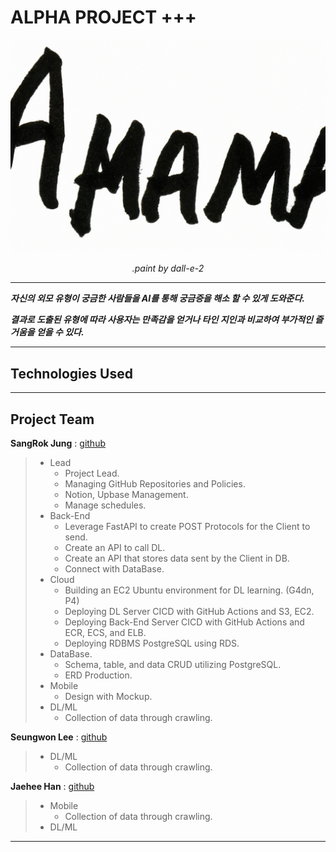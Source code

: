 
# ALPHA PROJECT +++
<p align="center">
  <img src="test_img/alpha.png"></a>
</p>
<p align="center">
    <em>.paint by dall-e-2</em>
</p>

---

***자신의 외모 유형이 궁금한 사람들을 AI를 통해 궁금증을 해소 할 수 있게 도와준다.*** 


***결과로 도출된 유형에 따라 사용자는 만족감을 얻거나 타인 지인과 비교하여 부가적인 즐거움을 얻을 수 있다.***


---
## Technologies Used



---

## Project Team



**SangRok Jung** : <a href="https://github.com/sangrokjung" target="_blank">github</a>
> * Lead
>   * Project Lead.
>   * Managing GitHub Repositories and Policies.
>   * Notion, Upbase Management.
>   * Manage schedules.
> * Back-End
>   * Leverage FastAPI to create POST Protocols for the Client to send.
>   * Create an API to call DL.
>   * Create an API that stores data sent by the Client in DB.
>   * Connect with DataBase.
> * Cloud
>   * Building an EC2 Ubuntu environment for DL learning. (G4dn, P4)
>   * Deploying DL Server CICD with GitHub Actions and S3, EC2.
>   * Deploying Back-End Server CICD with GitHub Actions and ECR, ECS, and ELB.
>   * Deploying RDBMS PostgreSQL using RDS.
> * DataBase.
>   *  Schema, table, and data CRUD utilizing PostgreSQL.
>   *  ERD Production.
> * Mobile
>   * Design with Mockup.
> * DL/ML
>   * Collection of data through crawling.




**Seungwon Lee** : <a href="https://github.com/diet-teacher" target="_blank">github</a>
> * DL/ML
>   * Collection of data through crawling.

**Jaehee Han** : <a href="https://github.com/82Hardy-J" target="_blank">github</a>
> * Mobile
>   * Collection of data through crawling.
> * DL/ML

---

[//]: # (FastAPI is a modern, fast &#40;high-performance&#41;, web framework for building APIs with Python 3.7+ based on standard Python type hints.)

[//]: # ()
[//]: # ()
[//]: # (The key features are:)

[//]: # ()
[//]: # ()
[//]: # (* **Fast**: Very high performance, on par with **NodeJS** and **Go** &#40;thanks to Starlette and Pydantic&#41;. [One of the fastest Python frameworks available]&#40;#performance&#41;.)

[//]: # ()
[//]: # (* **Fast to code**: Increase the speed to develop features by about 200% to 300%. *)

[//]: # ()
[//]: # (* **Fewer bugs**: Reduce about 40% of human &#40;developer&#41; induced errors. *)

[//]: # ()
[//]: # (* **Intuitive**: Great editor support. <abbr title="also known as auto-complete, autocompletion, IntelliSense">Completion</abbr> everywhere. Less time debugging.)

[//]: # ()
[//]: # (* **Easy**: Designed to be easy to use and learn. Less time reading docs.)

[//]: # ()
[//]: # (* **Short**: Minimize code duplication. Multiple features from each parameter declaration. Fewer bugs.)

[//]: # ()
[//]: # (* **Robust**: Get production-ready code. With automatic interactive documentation.)

[//]: # ()
[//]: # (* **Standards-based**: Based on &#40;and fully compatible with&#41; the open standards for APIs: <a href="https://github.com/OAI/OpenAPI-Specification" class="external-link" target="_blank">OpenAPI</a> &#40;previously known as Swagger&#41; and <a href="https://json-schema.org/" class="external-link" target="_blank">JSON Schema</a>.)

[//]: # ()
[//]: # ()
[//]: # (<small>* estimation based on tests on an internal development team, building production applications.</small>)

[//]: # ()
[//]: # ()
[//]: # (## Sponsors)

[//]: # ()
[//]: # ()
[//]: # (<!-- sponsors -->)

[//]: # ()
[//]: # ()
[//]: # (<a href="https://bit.ly/3dmXC5S" target="_blank" title="The data structure for unstructured multimodal data"><img src="https://fastapi.tiangolo.com/img/sponsors/docarray.svg"></a>)

[//]: # ()
[//]: # (<a href="https://bit.ly/3JJ7y5C" target="_blank" title="Build cross-modal and multimodal applications on the cloud"><img src="https://fastapi.tiangolo.com/img/sponsors/jina2.svg"></a>)

[//]: # ()
[//]: # (<a href="https://cryptapi.io/" target="_blank" title="CryptAPI: Your easy to use, secure and privacy oriented payment gateway."><img src="https://fastapi.tiangolo.com/img/sponsors/cryptapi.svg"></a>)

[//]: # ()
[//]: # (<a href="https://www.deta.sh/?ref=fastapi" target="_blank" title="The launchpad for all your &#40;team's&#41; ideas"><img src="https://fastapi.tiangolo.com/img/sponsors/deta.svg"></a>)

[//]: # ()
[//]: # (<a href="https://www.investsuite.com/jobs" target="_blank" title="Wealthtech jobs with FastAPI"><img src="https://fastapi.tiangolo.com/img/sponsors/investsuite.svg"></a>)

[//]: # ()
[//]: # (<a href="https://training.talkpython.fm/fastapi-courses" target="_blank" title="FastAPI video courses on demand from people you trust"><img src="https://fastapi.tiangolo.com/img/sponsors/talkpython.png"></a>)

[//]: # ()
[//]: # (<a href="https://testdriven.io/courses/tdd-fastapi/" target="_blank" title="Learn to build high-quality web apps with best practices"><img src="https://fastapi.tiangolo.com/img/sponsors/testdriven.svg"></a>)

[//]: # ()
[//]: # (<a href="https://github.com/deepset-ai/haystack/" target="_blank" title="Build powerful search from composable, open source building blocks"><img src="https://fastapi.tiangolo.com/img/sponsors/haystack-fastapi.svg"></a>)

[//]: # ()
[//]: # (<a href="https://www.udemy.com/course/fastapi-rest/" target="_blank" title="Learn FastAPI by building a complete project. Extend your knowledge on advanced web development-AWS, Payments, Emails."><img src="https://fastapi.tiangolo.com/img/sponsors/ines-course.jpg"></a>)

[//]: # ()
[//]: # (<a href="https://careers.powens.com/" target="_blank" title="Powens is hiring!"><img src="https://fastapi.tiangolo.com/img/sponsors/powens.png"></a>)

[//]: # ()
[//]: # (<a href="https://www.svix.com/" target="_blank" title="Svix - Webhooks as a service"><img src="https://fastapi.tiangolo.com/img/sponsors/svix.svg"></a>)

[//]: # ()
[//]: # ()
[//]: # (<!-- /sponsors -->)

[//]: # ()
[//]: # ()
[//]: # (<a href="https://fastapi.tiangolo.com/fastapi-people/#sponsors" class="external-link" target="_blank">Other sponsors</a>)

[//]: # ()
[//]: # ()
[//]: # (## Opinions)

[//]: # ()
[//]: # ()
[//]: # ("_[...] I'm using **FastAPI** a ton these days. [...] I'm actually planning to use it for all of my team's **ML services at Microsoft**. Some of them are getting integrated into the core **Windows** product and some **Office** products._")

[//]: # ()
[//]: # ()
[//]: # (<div style="text-align: right; margin-right: 10%;">Kabir Khan - <strong>Microsoft</strong> <a href="https://github.com/tiangolo/fastapi/pull/26" target="_blank"><small>&#40;ref&#41;</small></a></div>)

[//]: # ()
[//]: # ()
[//]: # (---)

[//]: # ()
[//]: # ()
[//]: # ("_We adopted the **FastAPI** library to spawn a **REST** server that can be queried to obtain **predictions**. [for Ludwig]_")

[//]: # ()
[//]: # ()
[//]: # (<div style="text-align: right; margin-right: 10%;">Piero Molino, Yaroslav Dudin, and Sai Sumanth Miryala - <strong>Uber</strong> <a href="https://eng.uber.com/ludwig-v0-2/" target="_blank"><small>&#40;ref&#41;</small></a></div>)

[//]: # ()
[//]: # ()
[//]: # (---)

[//]: # ()
[//]: # ()
[//]: # ("_**Netflix** is pleased to announce the open-source release of our **crisis management** orchestration framework: **Dispatch**! [built with **FastAPI**]_")

[//]: # ()
[//]: # ()
[//]: # (<div style="text-align: right; margin-right: 10%;">Kevin Glisson, Marc Vilanova, Forest Monsen - <strong>Netflix</strong> <a href="https://netflixtechblog.com/introducing-dispatch-da4b8a2a8072" target="_blank"><small>&#40;ref&#41;</small></a></div>)

[//]: # ()
[//]: # ()
[//]: # (---)

[//]: # ()
[//]: # ()
[//]: # ("_I’m over the moon excited about **FastAPI**. It’s so fun!_")

[//]: # ()
[//]: # ()
[//]: # (<div style="text-align: right; margin-right: 10%;">Brian Okken - <strong><a href="https://pythonbytes.fm/episodes/show/123/time-to-right-the-py-wrongs?time_in_sec=855" target="_blank">Python Bytes</a> podcast host</strong> <a href="https://twitter.com/brianokken/status/1112220079972728832" target="_blank"><small>&#40;ref&#41;</small></a></div>)

[//]: # ()
[//]: # ()
[//]: # (---)

[//]: # ()
[//]: # ()
[//]: # ("_Honestly, what you've built looks super solid and polished. In many ways, it's what I wanted **Hug** to be - it's really inspiring to see someone build that._")

[//]: # ()
[//]: # ()
[//]: # (<div style="text-align: right; margin-right: 10%;">Timothy Crosley - <strong><a href="https://www.hug.rest/" target="_blank">Hug</a> creator</strong> <a href="https://news.ycombinator.com/item?id=19455465" target="_blank"><small>&#40;ref&#41;</small></a></div>)

[//]: # ()
[//]: # ()
[//]: # (---)

[//]: # ()
[//]: # ()
[//]: # ("_If you're looking to learn one **modern framework** for building REST APIs, check out **FastAPI** [...] It's fast, easy to use and easy to learn [...]_")

[//]: # ()
[//]: # ()
[//]: # ("_We've switched over to **FastAPI** for our **APIs** [...] I think you'll like it [...]_")

[//]: # ()
[//]: # ()
[//]: # (<div style="text-align: right; margin-right: 10%;">Ines Montani - Matthew Honnibal - <strong><a href="https://explosion.ai" target="_blank">Explosion AI</a> founders - <a href="https://spacy.io" target="_blank">spaCy</a> creators</strong> <a href="https://twitter.com/_inesmontani/status/1144173225322143744" target="_blank"><small>&#40;ref&#41;</small></a> - <a href="https://twitter.com/honnibal/status/1144031421859655680" target="_blank"><small>&#40;ref&#41;</small></a></div>)

[//]: # ()
[//]: # ()
[//]: # (---)

[//]: # ()
[//]: # ()
[//]: # ("_If anyone is looking to build a production Python API, I would highly recommend **FastAPI**. It is **beautifully designed**, **simple to use** and **highly scalable**, it has become a **key component** in our API first development strategy and is driving many automations and services such as our Virtual TAC Engineer._")

[//]: # ()
[//]: # ()
[//]: # (<div style="text-align: right; margin-right: 10%;">Deon Pillsbury - <strong>Cisco</strong> <a href="https://www.linkedin.com/posts/deonpillsbury_cisco-cx-python-activity-6963242628536487936-trAp/" target="_blank"><small>&#40;ref&#41;</small></a></div>)

[//]: # ()
[//]: # ()
[//]: # (---)

[//]: # ()
[//]: # ()
[//]: # (## **Typer**, the FastAPI of CLIs)

[//]: # ()
[//]: # ()
[//]: # (<a href="https://typer.tiangolo.com" target="_blank"><img src="https://typer.tiangolo.com/img/logo-margin/logo-margin-vector.svg" style="width: 20%;"></a>)

[//]: # ()
[//]: # ()
[//]: # (If you are building a <abbr title="Command Line Interface">CLI</abbr> app to be used in the terminal instead of a web API, check out <a href="https://typer.tiangolo.com/" class="external-link" target="_blank">**Typer**</a>.)

[//]: # ()
[//]: # ()
[//]: # (**Typer** is FastAPI's little sibling. And it's intended to be the **FastAPI of CLIs**. ⌨️ 🚀)

[//]: # ()
[//]: # ()
[//]: # (## Requirements)

[//]: # ()
[//]: # ()
[//]: # (Python 3.7+)

[//]: # ()
[//]: # ()
[//]: # (FastAPI stands on the shoulders of giants:)

[//]: # ()
[//]: # ()
[//]: # (* <a href="https://www.starlette.io/" class="external-link" target="_blank">Starlette</a> for the web parts.)

[//]: # ()
[//]: # (* <a href="https://pydantic-docs.helpmanual.io/" class="external-link" target="_blank">Pydantic</a> for the data parts.)

[//]: # ()
[//]: # ()
[//]: # (## Installation)

[//]: # ()
[//]: # ()
[//]: # (<div class="termy">)

[//]: # ()
[//]: # ()
[//]: # (```console)

[//]: # ()
[//]: # ($ pip install fastapi)

[//]: # ()
[//]: # ()
[//]: # (---> 100%)

[//]: # ()
[//]: # (```)

[//]: # ()
[//]: # ()
[//]: # (</div>)

[//]: # ()
[//]: # ()
[//]: # (You will also need an ASGI server, for production such as <a href="https://www.uvicorn.org" class="external-link" target="_blank">Uvicorn</a> or <a href="https://github.com/pgjones/hypercorn" class="external-link" target="_blank">Hypercorn</a>.)

[//]: # ()
[//]: # ()
[//]: # (<div class="termy">)

[//]: # ()
[//]: # ()
[//]: # (```console)

[//]: # ()
[//]: # ($ pip install "uvicorn[standard]")

[//]: # ()
[//]: # ()
[//]: # (---> 100%)

[//]: # ()
[//]: # (```)

[//]: # ()
[//]: # ()
[//]: # (</div>)

[//]: # ()
[//]: # ()
[//]: # (## Example)

[//]: # ()
[//]: # ()
[//]: # (### Create it)

[//]: # ()
[//]: # ()
[//]: # (* Create a file `main.py` with:)

[//]: # ()
[//]: # ()
[//]: # (```Python)

[//]: # ()
[//]: # (from typing import Union)

[//]: # ()
[//]: # ()
[//]: # (from fastapi import FastAPI)

[//]: # ()
[//]: # ()
[//]: # (app = FastAPI&#40;&#41;)

[//]: # ()
[//]: # ()
[//]: # ()
[//]: # (@app.get&#40;"/"&#41;)

[//]: # ()
[//]: # (def read_root&#40;&#41;:)

[//]: # ()
[//]: # (    return {"Hello": "World"})

[//]: # ()
[//]: # ()
[//]: # ()
[//]: # (@app.get&#40;"/items/{item_id}"&#41;)

[//]: # ()
[//]: # (def read_item&#40;item_id: int, q: Union[str, None] = None&#41;:)

[//]: # ()
[//]: # (    return {"item_id": item_id, "q": q})

[//]: # ()
[//]: # (```)

[//]: # ()
[//]: # ()
[//]: # (<details markdown="1">)

[//]: # ()
[//]: # (<summary>Or use <code>async def</code>...</summary>)

[//]: # ()
[//]: # ()
[//]: # (If your code uses `async` / `await`, use `async def`:)

[//]: # ()
[//]: # ()
[//]: # (```Python hl_lines="9  14")

[//]: # ()
[//]: # (from typing import Union)

[//]: # ()
[//]: # ()
[//]: # (from fastapi import FastAPI)

[//]: # ()
[//]: # ()
[//]: # (app = FastAPI&#40;&#41;)

[//]: # ()
[//]: # ()
[//]: # ()
[//]: # (@app.get&#40;"/"&#41;)

[//]: # ()
[//]: # (async def read_root&#40;&#41;:)

[//]: # ()
[//]: # (    return {"Hello": "World"})

[//]: # ()
[//]: # ()
[//]: # ()
[//]: # (@app.get&#40;"/items/{item_id}"&#41;)

[//]: # ()
[//]: # (async def read_item&#40;item_id: int, q: Union[str, None] = None&#41;:)

[//]: # ()
[//]: # (    return {"item_id": item_id, "q": q})

[//]: # ()
[//]: # (```)

[//]: # ()
[//]: # ()
[//]: # (**Note**:)

[//]: # ()
[//]: # ()
[//]: # (If you don't know, check the _"In a hurry?"_ section about <a href="https://fastapi.tiangolo.com/async/#in-a-hurry" target="_blank">`async` and `await` in the docs</a>.)

[//]: # ()
[//]: # ()
[//]: # (</details>)

[//]: # ()
[//]: # ()
[//]: # (### Run it)

[//]: # ()
[//]: # ()
[//]: # (Run the server with:)

[//]: # ()
[//]: # ()
[//]: # (<div class="termy">)

[//]: # ()
[//]: # ()
[//]: # (```console)

[//]: # ()
[//]: # ($ uvicorn main:app --reload)

[//]: # ()
[//]: # ()
[//]: # (INFO:     Uvicorn running on http://127.0.0.1:8000 &#40;Press CTRL+C to quit&#41;)

[//]: # ()
[//]: # (INFO:     Started reloader process [28720])

[//]: # ()
[//]: # (INFO:     Started server process [28722])

[//]: # ()
[//]: # (INFO:     Waiting for application startup.)

[//]: # ()
[//]: # (INFO:     Application startup complete.)

[//]: # ()
[//]: # (```)

[//]: # ()
[//]: # ()
[//]: # (</div>)

[//]: # ()
[//]: # ()
[//]: # (<details markdown="1">)

[//]: # ()
[//]: # (<summary>About the command <code>uvicorn main:app --reload</code>...</summary>)

[//]: # ()
[//]: # ()
[//]: # (The command `uvicorn main:app` refers to:)

[//]: # ()
[//]: # ()
[//]: # (* `main`: the file `main.py` &#40;the Python "module"&#41;.)

[//]: # ()
[//]: # (* `app`: the object created inside of `main.py` with the line `app = FastAPI&#40;&#41;`.)

[//]: # ()
[//]: # (* `--reload`: make the server restart after code changes. Only do this for development.)

[//]: # ()
[//]: # ()
[//]: # (</details>)

[//]: # ()
[//]: # ()
[//]: # (### Check it)

[//]: # ()
[//]: # ()
[//]: # (Open your browser at <a href="http://127.0.0.1:8000/items/5?q=somequery" class="external-link" target="_blank">http://127.0.0.1:8000/items/5?q=somequery</a>.)

[//]: # ()
[//]: # ()
[//]: # (You will see the JSON response as:)

[//]: # ()
[//]: # ()
[//]: # (```JSON)

[//]: # ()
[//]: # ({"item_id": 5, "q": "somequery"})

[//]: # ()
[//]: # (```)

[//]: # ()
[//]: # ()
[//]: # (You already created an API that:)

[//]: # ()
[//]: # ()
[//]: # (* Receives HTTP requests in the _paths_ `/` and `/items/{item_id}`.)

[//]: # ()
[//]: # (* Both _paths_ take `GET` <em>operations</em> &#40;also known as HTTP _methods_&#41;.)

[//]: # ()
[//]: # (* The _path_ `/items/{item_id}` has a _path parameter_ `item_id` that should be an `int`.)

[//]: # ()
[//]: # (* The _path_ `/items/{item_id}` has an optional `str` _query parameter_ `q`.)

[//]: # ()
[//]: # ()
[//]: # (### Interactive API docs)

[//]: # ()
[//]: # ()
[//]: # (Now go to <a href="http://127.0.0.1:8000/docs" class="external-link" target="_blank">http://127.0.0.1:8000/docs</a>.)

[//]: # ()
[//]: # ()
[//]: # (You will see the automatic interactive API documentation &#40;provided by <a href="https://github.com/swagger-api/swagger-ui" class="external-link" target="_blank">Swagger UI</a>&#41;:)

[//]: # ()
[//]: # ()
[//]: # (![Swagger UI]&#40;https://fastapi.tiangolo.com/img/index/index-01-swagger-ui-simple.png&#41;)

[//]: # ()
[//]: # ()
[//]: # (### Alternative API docs)

[//]: # ()
[//]: # ()
[//]: # (And now, go to <a href="http://127.0.0.1:8000/redoc" class="external-link" target="_blank">http://127.0.0.1:8000/redoc</a>.)

[//]: # ()
[//]: # ()
[//]: # (You will see the alternative automatic documentation &#40;provided by <a href="https://github.com/Rebilly/ReDoc" class="external-link" target="_blank">ReDoc</a>&#41;:)

[//]: # ()
[//]: # ()
[//]: # (![ReDoc]&#40;https://fastapi.tiangolo.com/img/index/index-02-redoc-simple.png&#41;)

[//]: # ()
[//]: # ()
[//]: # (## Example upgrade)

[//]: # ()
[//]: # ()
[//]: # (Now modify the file `main.py` to receive a body from a `PUT` request.)

[//]: # ()
[//]: # ()
[//]: # (Declare the body using standard Python types, thanks to Pydantic.)

[//]: # ()
[//]: # ()
[//]: # (```Python hl_lines="4  9-12  25-27")

[//]: # ()
[//]: # (from typing import Union)

[//]: # ()
[//]: # ()
[//]: # (from fastapi import FastAPI)

[//]: # ()
[//]: # (from pydantic import BaseModel)

[//]: # ()
[//]: # ()
[//]: # (app = FastAPI&#40;&#41;)

[//]: # ()
[//]: # ()
[//]: # ()
[//]: # (class Item&#40;BaseModel&#41;:)

[//]: # ()
[//]: # (    name: str)

[//]: # ()
[//]: # (    price: float)

[//]: # ()
[//]: # (    is_offer: Union[bool, None] = None)

[//]: # ()
[//]: # ()
[//]: # ()
[//]: # (@app.get&#40;"/"&#41;)

[//]: # ()
[//]: # (def read_root&#40;&#41;:)

[//]: # ()
[//]: # (    return {"Hello": "World"})

[//]: # ()
[//]: # ()
[//]: # ()
[//]: # (@app.get&#40;"/items/{item_id}"&#41;)

[//]: # ()
[//]: # (def read_item&#40;item_id: int, q: Union[str, None] = None&#41;:)

[//]: # ()
[//]: # (    return {"item_id": item_id, "q": q})

[//]: # ()
[//]: # ()
[//]: # ()
[//]: # (@app.put&#40;"/items/{item_id}"&#41;)

[//]: # ()
[//]: # (def update_item&#40;item_id: int, item: Item&#41;:)

[//]: # ()
[//]: # (    return {"item_name": item.name, "item_id": item_id})

[//]: # ()
[//]: # (```)

[//]: # ()
[//]: # ()
[//]: # (The server should reload automatically &#40;because you added `--reload` to the `uvicorn` command above&#41;.)

[//]: # ()
[//]: # ()
[//]: # (### Interactive API docs upgrade)

[//]: # ()
[//]: # ()
[//]: # (Now go to <a href="http://127.0.0.1:8000/docs" class="external-link" target="_blank">http://127.0.0.1:8000/docs</a>.)

[//]: # ()
[//]: # ()
[//]: # (* The interactive API documentation will be automatically updated, including the new body:)

[//]: # ()
[//]: # ()
[//]: # (![Swagger UI]&#40;https://fastapi.tiangolo.com/img/index/index-03-swagger-02.png&#41;)

[//]: # ()
[//]: # ()
[//]: # (* Click on the button "Try it out", it allows you to fill the parameters and directly interact with the API:)

[//]: # ()
[//]: # ()
[//]: # (![Swagger UI interaction]&#40;https://fastapi.tiangolo.com/img/index/index-04-swagger-03.png&#41;)

[//]: # ()
[//]: # ()
[//]: # (* Then click on the "Execute" button, the user interface will communicate with your API, send the parameters, get the results and show them on the screen:)

[//]: # ()
[//]: # ()
[//]: # (![Swagger UI interaction]&#40;https://fastapi.tiangolo.com/img/index/index-05-swagger-04.png&#41;)

[//]: # ()
[//]: # ()
[//]: # (### Alternative API docs upgrade)

[//]: # ()
[//]: # ()
[//]: # (And now, go to <a href="http://127.0.0.1:8000/redoc" class="external-link" target="_blank">http://127.0.0.1:8000/redoc</a>.)

[//]: # ()
[//]: # ()
[//]: # (* The alternative documentation will also reflect the new query parameter and body:)

[//]: # ()
[//]: # ()
[//]: # (![ReDoc]&#40;https://fastapi.tiangolo.com/img/index/index-06-redoc-02.png&#41;)

[//]: # ()
[//]: # ()
[//]: # (### Recap)

[//]: # ()
[//]: # ()
[//]: # (In summary, you declare **once** the types of parameters, body, etc. as function parameters.)

[//]: # ()
[//]: # ()
[//]: # (You do that with standard modern Python types.)

[//]: # ()
[//]: # ()
[//]: # (You don't have to learn a new syntax, the methods or classes of a specific library, etc.)

[//]: # ()
[//]: # ()
[//]: # (Just standard **Python 3.7+**.)

[//]: # ()
[//]: # ()
[//]: # (For example, for an `int`:)

[//]: # ()
[//]: # ()
[//]: # (```Python)

[//]: # ()
[//]: # (item_id: int)

[//]: # ()
[//]: # (```)

[//]: # ()
[//]: # ()
[//]: # (or for a more complex `Item` model:)

[//]: # ()
[//]: # ()
[//]: # (```Python)

[//]: # ()
[//]: # (item: Item)

[//]: # ()
[//]: # (```)

[//]: # ()
[//]: # ()
[//]: # (...and with that single declaration you get:)

[//]: # ()
[//]: # ()
[//]: # (* Editor support, including:)

[//]: # ()
[//]: # (    * Completion.)

[//]: # ()
[//]: # (    * Type checks.)

[//]: # ()
[//]: # (* Validation of data:)

[//]: # ()
[//]: # (    * Automatic and clear errors when the data is invalid.)

[//]: # ()
[//]: # (    * Validation even for deeply nested JSON objects.)

[//]: # ()
[//]: # (* <abbr title="also known as: serialization, parsing, marshalling">Conversion</abbr> of input data: coming from the network to Python data and types. Reading from:)

[//]: # ()
[//]: # (    * JSON.)

[//]: # ()
[//]: # (    * Path parameters.)

[//]: # ()
[//]: # (    * Query parameters.)

[//]: # ()
[//]: # (    * Cookies.)

[//]: # ()
[//]: # (    * Headers.)

[//]: # ()
[//]: # (    * Forms.)

[//]: # ()
[//]: # (    * Files.)

[//]: # ()
[//]: # (* <abbr title="also known as: serialization, parsing, marshalling">Conversion</abbr> of output data: converting from Python data and types to network data &#40;as JSON&#41;:)

[//]: # ()
[//]: # (    * Convert Python types &#40;`str`, `int`, `float`, `bool`, `list`, etc&#41;.)

[//]: # ()
[//]: # (    * `datetime` objects.)

[//]: # ()
[//]: # (    * `UUID` objects.)

[//]: # ()
[//]: # (    * Database models.)

[//]: # ()
[//]: # (    * ...and many more.)

[//]: # ()
[//]: # (* Automatic interactive API documentation, including 2 alternative user interfaces:)

[//]: # ()
[//]: # (    * Swagger UI.)

[//]: # ()
[//]: # (    * ReDoc.)

[//]: # ()
[//]: # ()
[//]: # (---)

[//]: # ()
[//]: # ()
[//]: # (Coming back to the previous code example, **FastAPI** will:)

[//]: # ()
[//]: # ()
[//]: # (* Validate that there is an `item_id` in the path for `GET` and `PUT` requests.)

[//]: # ()
[//]: # (* Validate that the `item_id` is of type `int` for `GET` and `PUT` requests.)

[//]: # ()
[//]: # (    * If it is not, the client will see a useful, clear error.)

[//]: # ()
[//]: # (* Check if there is an optional query parameter named `q` &#40;as in `http://127.0.0.1:8000/items/foo?q=somequery`&#41; for `GET` requests.)

[//]: # ()
[//]: # (    * As the `q` parameter is declared with `= None`, it is optional.)

[//]: # ()
[//]: # (    * Without the `None` it would be required &#40;as is the body in the case with `PUT`&#41;.)

[//]: # ()
[//]: # (* For `PUT` requests to `/items/{item_id}`, Read the body as JSON:)

[//]: # ()
[//]: # (    * Check that it has a required attribute `name` that should be a `str`.)

[//]: # ()
[//]: # (    * Check that it has a required attribute `price` that has to be a `float`.)

[//]: # ()
[//]: # (    * Check that it has an optional attribute `is_offer`, that should be a `bool`, if present.)

[//]: # ()
[//]: # (    * All this would also work for deeply nested JSON objects.)

[//]: # ()
[//]: # (* Convert from and to JSON automatically.)

[//]: # ()
[//]: # (* Document everything with OpenAPI, that can be used by:)

[//]: # ()
[//]: # (    * Interactive documentation systems.)

[//]: # ()
[//]: # (    * Automatic client code generation systems, for many languages.)

[//]: # ()
[//]: # (* Provide 2 interactive documentation web interfaces directly.)

[//]: # ()
[//]: # ()
[//]: # (---)

[//]: # ()
[//]: # ()
[//]: # (We just scratched the surface, but you already get the idea of how it all works.)

[//]: # ()
[//]: # ()
[//]: # (Try changing the line with:)

[//]: # ()
[//]: # ()
[//]: # (```Python)

[//]: # ()
[//]: # (    return {"item_name": item.name, "item_id": item_id})

[//]: # ()
[//]: # (```)

[//]: # ()
[//]: # ()
[//]: # (...from:)

[//]: # ()
[//]: # ()
[//]: # (```Python)

[//]: # ()
[//]: # (        ... "item_name": item.name ...)

[//]: # ()
[//]: # (```)

[//]: # ()
[//]: # ()
[//]: # (...to:)

[//]: # ()
[//]: # ()
[//]: # (```Python)

[//]: # ()
[//]: # (        ... "item_price": item.price ...)

[//]: # ()
[//]: # (```)

[//]: # ()
[//]: # ()
[//]: # (...and see how your editor will auto-complete the attributes and know their types:)

[//]: # ()
[//]: # ()
[//]: # (![editor support]&#40;https://fastapi.tiangolo.com/img/vscode-completion.png&#41;)

[//]: # ()
[//]: # ()
[//]: # (For a more complete example including more features, see the <a href="https://fastapi.tiangolo.com/tutorial/">Tutorial - User Guide</a>.)

[//]: # ()
[//]: # ()
[//]: # (**Spoiler alert**: the tutorial - user guide includes:)

[//]: # ()
[//]: # ()
[//]: # (* Declaration of **parameters** from other different places as: **headers**, **cookies**, **form fields** and **files**.)

[//]: # ()
[//]: # (* How to set **validation constraints** as `maximum_length` or `regex`.)

[//]: # ()
[//]: # (* A very powerful and easy to use **<abbr title="also known as components, resources, providers, services, injectables">Dependency Injection</abbr>** system.)

[//]: # ()
[//]: # (* Security and authentication, including support for **OAuth2** with **JWT tokens** and **HTTP Basic** auth.)

[//]: # ()
[//]: # (* More advanced &#40;but equally easy&#41; techniques for declaring **deeply nested JSON models** &#40;thanks to Pydantic&#41;.)

[//]: # ()
[//]: # (* **GraphQL** integration with <a href="https://strawberry.rocks" class="external-link" target="_blank">Strawberry</a> and other libraries.)

[//]: # ()
[//]: # (* Many extra features &#40;thanks to Starlette&#41; as:)

[//]: # ()
[//]: # (    * **WebSockets**)

[//]: # ()
[//]: # (    * extremely easy tests based on HTTPX and `pytest`)

[//]: # ()
[//]: # (    * **CORS**)

[//]: # ()
[//]: # (    * **Cookie Sessions**)

[//]: # ()
[//]: # (    * ...and more.)

[//]: # ()
[//]: # ()
[//]: # (## Performance)

[//]: # ()
[//]: # ()
[//]: # (Independent TechEmpower benchmarks show **FastAPI** applications running under Uvicorn as <a href="https://www.techempower.com/benchmarks/#section=test&runid=7464e520-0dc2-473d-bd34-dbdfd7e85911&hw=ph&test=query&l=zijzen-7" class="external-link" target="_blank">one of the fastest Python frameworks available</a>, only below Starlette and Uvicorn themselves &#40;used internally by FastAPI&#41;. &#40;*&#41;)

[//]: # ()
[//]: # ()
[//]: # (To understand more about it, see the section <a href="https://fastapi.tiangolo.com/benchmarks/" class="internal-link" target="_blank">Benchmarks</a>.)

[//]: # ()
[//]: # ()
[//]: # (## Optional Dependencies)

[//]: # ()
[//]: # ()
[//]: # (Used by Pydantic:)

[//]: # ()
[//]: # ()
[//]: # (* <a href="https://github.com/esnme/ultrajson" target="_blank"><code>ujson</code></a> - for faster JSON <abbr title="converting the string that comes from an HTTP request into Python data">"parsing"</abbr>.)

[//]: # ()
[//]: # (* <a href="https://github.com/JoshData/python-email-validator" target="_blank"><code>email_validator</code></a> - for email validation.)

[//]: # ()
[//]: # ()
[//]: # (Used by Starlette:)

[//]: # ()
[//]: # ()
[//]: # (* <a href="https://www.python-httpx.org" target="_blank"><code>httpx</code></a> - Required if you want to use the `TestClient`.)

[//]: # ()
[//]: # (* <a href="https://jinja.palletsprojects.com" target="_blank"><code>jinja2</code></a> - Required if you want to use the default template configuration.)

[//]: # ()
[//]: # (* <a href="https://andrew-d.github.io/python-multipart/" target="_blank"><code>python-multipart</code></a> - Required if you want to support form <abbr title="converting the string that comes from an HTTP request into Python data">"parsing"</abbr>, with `request.form&#40;&#41;`.)

[//]: # ()
[//]: # (* <a href="https://pythonhosted.org/itsdangerous/" target="_blank"><code>itsdangerous</code></a> - Required for `SessionMiddleware` support.)

[//]: # ()
[//]: # (* <a href="https://pyyaml.org/wiki/PyYAMLDocumentation" target="_blank"><code>pyyaml</code></a> - Required for Starlette's `SchemaGenerator` support &#40;you probably don't need it with FastAPI&#41;.)

[//]: # ()
[//]: # (* <a href="https://github.com/esnme/ultrajson" target="_blank"><code>ujson</code></a> - Required if you want to use `UJSONResponse`.)

[//]: # ()
[//]: # ()
[//]: # (Used by FastAPI / Starlette:)

[//]: # ()
[//]: # ()
[//]: # (* <a href="https://www.uvicorn.org" target="_blank"><code>uvicorn</code></a> - for the server that loads and serves your application.)

[//]: # ()
[//]: # (* <a href="https://github.com/ijl/orjson" target="_blank"><code>orjson</code></a> - Required if you want to use `ORJSONResponse`.)

[//]: # ()
[//]: # ()
[//]: # (You can install all of these with `pip install "fastapi[all]"`.)

[//]: # ()
[//]: # ()
[//]: # (## License)

[//]: # ()
[//]: # ()
[//]: # (This project is licensed under the terms of the MIT license.)
